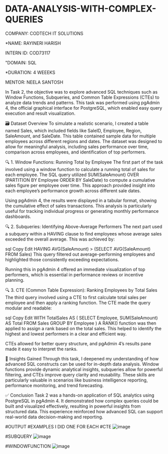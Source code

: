 # DATA-ANALYSIS-WITH-COMPLEX-QUERIES

COMPANY: CODTECH IT SOLUTIONS

*NAME: RAYINERI HARISH

INTERN ID: COD73117

"DOMAIN: SQL

*DURATION: 4 WEEEKS

MENTOR: NEELA SANTOSH

In Task 2, the objective was to explore advanced SQL techniques such as Window Functions, Subqueries, and Common Table Expressions (CTEs) to analyze data trends and patterns. This task was performed using pgAdmin 4, the official graphical interface for PostgreSQL, which enabled easy query execution and result visualization.

🗃️ Dataset Overview
To simulate a realistic scenario, I created a table named Sales, which included fields like SaleID, Employee, Region, SaleAmount, and SaleDate. This table contained sample data for multiple employees across different regions and dates. The dataset was designed to allow for meaningful analysis, including sales performance over time, comparison across employees, and identification of top performers.

🔍 1. Window Functions: Running Total by Employee
The first part of the task involved using a window function to calculate a running total of sales for each employee. The SQL query utilized SUM(SaleAmount) OVER (PARTITION BY Employee ORDER BY SaleDate) to compute a cumulative sales figure per employee over time. This approach provided insight into each employee’s performance growth across different sale dates.

Using pgAdmin 4, the results were displayed in a tabular format, showing the cumulative effect of sales transactions. This analysis is particularly useful for tracking individual progress or generating monthly performance dashboards.

🔍 2. Subqueries: Identifying Above-Average Performers
The next part used a subquery within a HAVING clause to find employees whose average sales exceeded the overall average. This was achieved by:

sql
Copy
Edit
HAVING AVG(SaleAmount) > (SELECT AVG(SaleAmount) FROM Sales)
This query filtered out average-performing employees and highlighted those consistently exceeding expectations.

Running this in pgAdmin 4 offered an immediate visualization of top performers, which is essential in performance reviews or incentive planning.

🔍 3. CTE (Common Table Expression): Ranking Employees by Total Sales
The third query involved using a CTE to first calculate total sales per employee and then apply a ranking function. The CTE made the query modular and readable:

sql
Copy
Edit
WITH TotalSales AS (
    SELECT Employee, SUM(SaleAmount) AS Total
    FROM Sales
    GROUP BY Employee
)
A RANK() function was then applied to assign a rank based on the total sales. This helped to identify the highest and lowest performers in a clear and efficient way.

CTEs allowed for better query structure, and pgAdmin 4’s results pane made it easy to interpret the ranks.

🧠 Insights Gained
Through this task, I deepened my understanding of how advanced SQL constructs can be used for in-depth data analysis. Window functions provide dynamic analytical insights, subqueries allow for powerful filtering, and CTEs improve query clarity and reusability. These skills are particularly valuable in scenarios like business intelligence reporting, performance monitoring, and trend forecasting.

✅ Conclusion
Task 2 was a hands-on application of SQL analytics using PostgreSQL in pgAdmin 4. It demonstrated how complex queries could be built and visualized effectively, resulting in powerful insights from structured data. This experience reinforced how advanced SQL can support real-world data decision-making and reporting.


#OUTPUT
#EXAMPLES I DID ONE FOR EACH
#CTE
![image](https://github.com/user-attachments/assets/ef903d0f-dfe9-4391-9191-e1950e669715)

#SUBQUERY
![image](https://github.com/user-attachments/assets/af463941-0b24-4637-8d37-0131d867edcb)

#WINDOWFUNCTION
![image](https://github.com/user-attachments/assets/c0704709-c152-4962-a68c-ac16ec1f4b1c)
